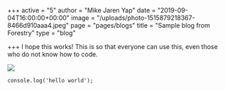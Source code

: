 +++
active = "5"
author = "Mike Jaren Yap"
date = "2019-09-04T16:00:00+00:00"
image = "/uploads/photo-1515879218367-8466d910aaa4.jpeg"
page = "pages/blogs"
title = "Sample blog from Forestry"
type = "blog"

+++
I hope this works! This is so that everyone can use this, even those who do not know how to code.

![](/uploads/clement-h-95YRwf6CNw8-unsplash.jpg)

    console.log('hello world');